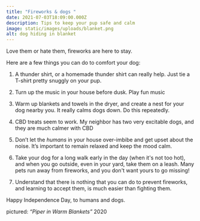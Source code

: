```yaml
---
title: "Fireworks & dogs "
date: 2021-07-03T18:09:00.000Z
description: Tips to keep your pup safe and calm
image: static/images/uploads/blanket.png
alt: dog hiding in blanket
---
```

Love them or hate them, fireworks are here to stay.

Here are a few things you can do to comfort your dog:

1. A thunder shirt, or a homemade thunder shirt can really help. Just tie a T-shirt pretty snuggly on your pup.

2. Turn up the music in your house before dusk. Play fun music

3. Warm up blankets and towels in the dryer, and create a nest for your dog nearby you. It really calms dogs down. Do this repeatedly.

4. CBD treats seem to work. My neighbor has two very excitable dogs, and they are much calmer with CBD

5. Don’t let the *humans* in your house over-imbibe and get upset about the noise. It’s important to remain relaxed and keep the mood calm.

6. Take your dog for a long walk early in the day (when it's not too hot), and when you go outside, even in your yard, take them on a leash. Many pets run away from fireworks, and you don't want yours to go missing!

7. Understand that there is nothing that you can do to prevent fireworks, and learning to accept them, is much easier than fighting them.

Happy Independence Day, to humans and dogs.

pictured: *“Piper in Warm Blankets”* 2020